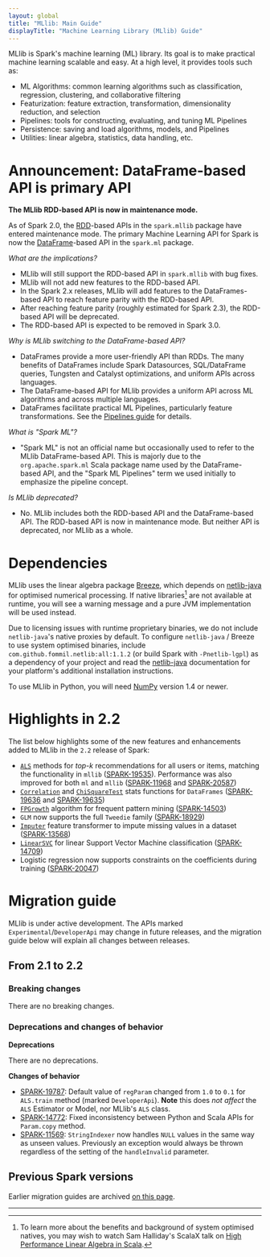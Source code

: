 ```yaml
---
layout: global
title: "MLlib: Main Guide"
displayTitle: "Machine Learning Library (MLlib) Guide"
---
```


MLlib is Spark's machine learning (ML) library.
Its goal is to make practical machine learning scalable and easy.
At a high level, it provides tools such as:

* ML Algorithms: common learning algorithms such as classification, regression, clustering, and collaborative filtering
* Featurization: feature extraction, transformation, dimensionality reduction, and selection
* Pipelines: tools for constructing, evaluating, and tuning ML Pipelines
* Persistence: saving and load algorithms, models, and Pipelines
* Utilities: linear algebra, statistics, data handling, etc.

# Announcement: DataFrame-based API is primary API

**The MLlib RDD-based API is now in maintenance mode.**

As of Spark 2.0, the [RDD](programming-guide.html#resilient-distributed-datasets-rdds)-based APIs in the `spark.mllib` package have entered maintenance mode.
The primary Machine Learning API for Spark is now the [DataFrame](sql-programming-guide.html)-based API in the `spark.ml` package.

*What are the implications?*

* MLlib will still support the RDD-based API in `spark.mllib` with bug fixes.
* MLlib will not add new features to the RDD-based API.
* In the Spark 2.x releases, MLlib will add features to the DataFrames-based API to reach feature parity with the RDD-based API.
* After reaching feature parity (roughly estimated for Spark 2.3), the RDD-based API will be deprecated.
* The RDD-based API is expected to be removed in Spark 3.0.

*Why is MLlib switching to the DataFrame-based API?*

* DataFrames provide a more user-friendly API than RDDs.  The many benefits of DataFrames include Spark Datasources, SQL/DataFrame queries, Tungsten and Catalyst optimizations, and uniform APIs across languages.
* The DataFrame-based API for MLlib provides a uniform API across ML algorithms and across multiple languages.
* DataFrames facilitate practical ML Pipelines, particularly feature transformations.  See the [Pipelines guide](ml-pipeline.html) for details.

*What is "Spark ML"?*

* "Spark ML" is not an official name but occasionally used to refer to the MLlib DataFrame-based API.
  This is majorly due to the `org.apache.spark.ml` Scala package name used by the DataFrame-based API, 
  and the "Spark ML Pipelines" term we used initially to emphasize the pipeline concept.
  
*Is MLlib deprecated?*

* No. MLlib includes both the RDD-based API and the DataFrame-based API.
  The RDD-based API is now in maintenance mode.
  But neither API is deprecated, nor MLlib as a whole.

# Dependencies

MLlib uses the linear algebra package [Breeze](http://www.scalanlp.org/), which depends on
[netlib-java](https://github.com/fommil/netlib-java) for optimised numerical processing.
If native libraries[^1] are not available at runtime, you will see a warning message and a pure JVM
implementation will be used instead.

Due to licensing issues with runtime proprietary binaries, we do not include `netlib-java`'s native
proxies by default.
To configure `netlib-java` / Breeze to use system optimised binaries, include
`com.github.fommil.netlib:all:1.1.2` (or build Spark with `-Pnetlib-lgpl`) as a dependency of your
project and read the [netlib-java](https://github.com/fommil/netlib-java) documentation for your
platform's additional installation instructions.

To use MLlib in Python, you will need [NumPy](http://www.numpy.org) version 1.4 or newer.

[^1]: To learn more about the benefits and background of system optimised natives, you may wish to
    watch Sam Halliday's ScalaX talk on [High Performance Linear Algebra in Scala](http://fommil.github.io/scalax14/#/).

# Highlights in 2.2

The list below highlights some of the new features and enhancements added to MLlib in the `2.2`
release of Spark:

* [`ALS`](ml-collaborative-filtering.html) methods for _top-k_ recommendations for all
 users or items, matching the functionality in `mllib`
 ([SPARK-19535](https://issues.apache.org/jira/browse/SPARK-19535)).
 Performance was also improved for both `ml` and `mllib`
 ([SPARK-11968](https://issues.apache.org/jira/browse/SPARK-11968) and
 [SPARK-20587](https://issues.apache.org/jira/browse/SPARK-20587))
* [`Correlation`](ml-statistics.html#correlation) and
 [`ChiSquareTest`](ml-statistics.html#hypothesis-testing) stats functions for `DataFrames`
 ([SPARK-19636](https://issues.apache.org/jira/browse/SPARK-19636) and
 [SPARK-19635](https://issues.apache.org/jira/browse/SPARK-19635))
* [`FPGrowth`](ml-frequent-pattern-mining.html#fp-growth) algorithm for frequent pattern mining
 ([SPARK-14503](https://issues.apache.org/jira/browse/SPARK-14503))
* `GLM` now supports the full `Tweedie` family
 ([SPARK-18929](https://issues.apache.org/jira/browse/SPARK-18929))
* [`Imputer`](ml-features.html#imputer) feature transformer to impute missing values in a dataset
 ([SPARK-13568](https://issues.apache.org/jira/browse/SPARK-13568))
* [`LinearSVC`](ml-classification-regression.html#linear-support-vector-machine)
 for linear Support Vector Machine classification
 ([SPARK-14709](https://issues.apache.org/jira/browse/SPARK-14709))
* Logistic regression now supports constraints on the coefficients during training
 ([SPARK-20047](https://issues.apache.org/jira/browse/SPARK-20047))

# Migration guide

MLlib is under active development.
The APIs marked `Experimental`/`DeveloperApi` may change in future releases,
and the migration guide below will explain all changes between releases.

## From 2.1 to 2.2

### Breaking changes

There are no breaking changes.

### Deprecations and changes of behavior

**Deprecations**

There are no deprecations.

**Changes of behavior**

* [SPARK-19787](https://issues.apache.org/jira/browse/SPARK-19787):
 Default value of `regParam` changed from `1.0` to `0.1` for `ALS.train` method (marked `DeveloperApi`).
 **Note** this does _not affect_ the `ALS` Estimator or Model, nor MLlib's `ALS` class.
* [SPARK-14772](https://issues.apache.org/jira/browse/SPARK-14772):
 Fixed inconsistency between Python and Scala APIs for `Param.copy` method.
* [SPARK-11569](https://issues.apache.org/jira/browse/SPARK-11569):
 `StringIndexer` now handles `NULL` values in the same way as unseen values. Previously an exception
 would always be thrown regardless of the setting of the `handleInvalid` parameter.
  
## Previous Spark versions

Earlier migration guides are archived [on this page](ml-migration-guides.html).

---
